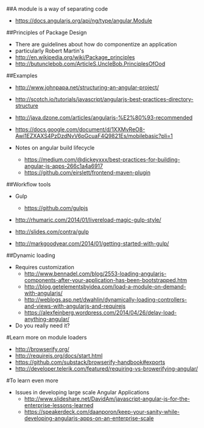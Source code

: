 ##A module is a way of separating code
* https://docs.angularjs.org/api/ng/type/angular.Module



##Principles of Package Design
* There are guidelines about how do componentize an application
* particularly Robert Martin's
* http://en.wikipedia.org/wiki/Package_principles
* http://butunclebob.com/ArticleS.UncleBob.PrinciplesOfOod



##Examples
* http://www.johnpapa.net/structuring-an-angular-project/
* http://scotch.io/tutorials/javascript/angularjs-best-practices-directory-structure
* http://java.dzone.com/articles/angularjs-%E2%80%93-recommended
* https://docs.google.com/document/d/1XXMvReO8-Awi1EZXAXS4PzDzdNvV6pGcuaF4Q9821Es/mobilebasic?pli=1



* Notes on angular build lifecycle
  * https://medium.com/@dickeyxxx/best-practices-for-building-angular-js-apps-266c1a4a6917
  * https://github.com/eirslett/frontend-maven-plugin



##Workflow tools
* Gulp
  * https://github.com/gulpjs

* http://rhumaric.com/2014/01/livereload-magic-gulp-style/
* http://slides.com/contra/gulp
* http://markgoodyear.com/2014/01/getting-started-with-gulp/



##Dynamic loading
* Requires customization
  * http://www.bennadel.com/blog/2553-loading-angularjs-components-after-your-application-has-been-bootstrapped.htm
  * http://blog.getelementsbyidea.com/load-a-module-on-demand-with-angularjs/
  * http://weblogs.asp.net/dwahlin/dynamically-loading-controllers-and-views-with-angularjs-and-requirejs
  * https://alexfeinberg.wordpress.com/2014/04/26/delay-load-anything-angular/
* Do you really need it?



#Learn more on module loaders
* http://browserify.org/
* http://requirejs.org/docs/start.html
* https://github.com/substack/browserify-handbook#exports
* http://developer.telerik.com/featured/requiring-vs-browerifying-angular/



#To learn even more
* Issues in developing large scale Angular Applications  
  * http://www.slideshare.net/DavidAm/javascript-angular-js-for-the-enterprise-lessons-learned
  * https://speakerdeck.com/daanporon/keep-your-sanity-while-developing-angularjs-apps-on-an-enterprise-scale
